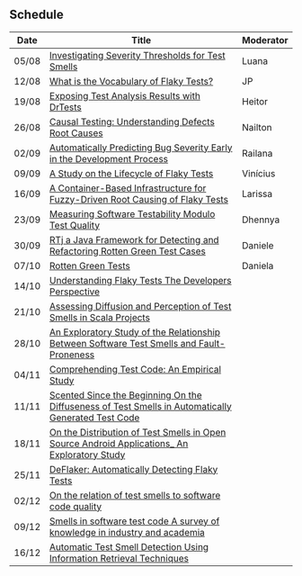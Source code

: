 ## Schedule

<table class="tg">
<thead>
  <tr>
    <th class="tg-0pky">Date</th>
    <th class="tg-0pky">Title</th>
    <th class="tg-0pky">Moderator</th>
  </tr>
</thead>
<tbody>
  <tr>
    <td class="tg-btxf">05/08</td>
    <td class="tg-btxf"><a href="https://zenodo.org/record/3744281" target="_blank" rel="noopener noreferrer">Investigating Severity Thresholds for Test Smells</a></td>
    <td class="tg-btxf">Luana</td>
  </tr>
  <tr>
    <td class="tg-0pky">12/08</td>
    <td class="tg-0pky"><a href="http://gustavopinto.org/lost+found/msr2020.pdf" target="_blank" rel="noopener noreferrer">What is the Vocabulary of Flaky Tests?</a></td>
    <td class="tg-0pky">JP</td>
  </tr>
  <tr>
    <td class="tg-btxf">19/08</td>
    <td class="tg-btxf"><a href="https://hal.inria.fr/hal-02404040/document" target="_blank" rel="noopener noreferrer">Exposing Test Analysis Results with DrTests</a></td>
    <td class="tg-btxf">Heitor</td>
  </tr>
  <tr>
    <td class="tg-0pky">26/08</td>
    <td class="tg-0pky"><a href="https://arxiv.org/abs/1809.06991" target="_blank" rel="noopener noreferrer">Causal Testing: Understanding Defects Root Causes</a></td>
    <td class="tg-0pky">Nailton</td>
  </tr>
  <tr>
    <td class="tg-btxf">02/09</td>
    <td class="tg-btxf"><a href="https://www.sqrlab.ca/publications/icse2020-nier/" target="_blank" rel="noopener noreferrer">Automatically Predicting Bug Severity Early in the Development Process</a></td>
    <td class="tg-btxf">Railana</td>
  </tr>
  <tr>
    <td class="tg-0pky">09/09</td>
    <td class="tg-0pky"><a href="http://mir.cs.illinois.edu/winglam/publications/2020/LamETAL20FaTB.pdf" target="_blank" rel="noopener noreferrer">A Study on the Lifecycle of Flaky Tests</a></td>
    <td class="tg-0pky">Vinícius</td>
  </tr>
  <tr>
    <td class="tg-btxf">16/09</td>
    <td class="tg-btxf"><a href="https://valerio65.github.io/assets/pdf/terragni-icse-2020.pdf" target="_blank" rel="noopener noreferrer">A Container-Based Infrastructure for Fuzzy-Driven Root Causing of Flaky Tests</a></td>
    <td class="tg-btxf">Larissa</td>
  </tr>
  <tr>
    <td class="tg-0pky">23/09</td>
    <td class="tg-0pky"><a href="https://valerio65.github.io/assets/pdf/terragni-icpc-2020.pdf" target="_blank" rel="noopener noreferrer">Measuring Software Testability Modulo Test Quality</a></td>
    <td class="tg-0pky">Dhennya</td>
  </tr>
  <tr>
    <td class="tg-btxf">30/09</td>
    <td class="tg-btxf"><a href="https://arxiv.org/abs/1912.07322" target="_blank" rel="noopener noreferrer">RTj a Java Framework for Detecting and Refactoring Rotten Green Test Cases</a></td>
    <td class="tg-btxf">Daniele</td>
  </tr>
  <tr>
    <td class="tg-0pky">07/10</td>
    <td class="tg-0pky"><a href= "https://rmod.inria.fr/archives/papers/Delp19a-RottenGreenTests-ICSE2019.pdf" target="_blank" rel="noopener noreferrer">Rotten Green Tests</a></td>
    <td class="tg-0pky">Daniela</td>
  </tr>
  <tr>
    <td class="tg-btxf">14/10</td>
    <td class="tg-btxf"><a href="https://arxiv.org/pdf/1907.01466.pdf" target="_blank" rel="noopener noreferrer">Understanding Flaky Tests The Developers Perspective</a></td>
    <td class="tg-btxf"></td>
  </tr>
  <tr>
    <td class="tg-0pky">21/10</td>
    <td class="tg-0pky"><a href="http://soft.vub.ac.be/Publications/2019/vub-soft-tr-19-06.pdf" target="_blank" rel="noopener noreferrer">Assessing Diffusion and Perception of Test Smells in Scala Projects</a></td>
    <td class="tg-0pky"></td>
  </tr>
  <tr>
    <td class="tg-btxf">28/10</td>
    <td class="tg-btxf"><a href="https://ieeexplore.ieee.org/abstract/document/8847402/" target="_blank" rel="noopener noreferrer">An Exploratory Study of the Relationship Between Software Test Smells and Fault-Proneness</a></td>
    <td class="tg-btxf"></td>
  </tr>
  <tr>
    <td class="tg-0pky">04/11</td>
    <td class="tg-0pky"><a href="https://arxiv.org/abs/1907.13365" target="_blank" rel="noopener noreferrer">Comprehending Test Code: An Empirical Study</a></td>
    <td class="tg-0pky"></td>
  </tr>
  <tr>
    <td class="tg-btxf">11/11</td> 
    <td class="tg-btxf"><a href="https://www.sciencedirect.com/science/article/pii/S0164121219301487" target="_blank" rel="noopener noreferrer">Scented Since the Beginning On the Diffuseness of Test Smells in Automatically Generated Test Code </a> </td>
    <td class="tg-btxf"></td>
  </tr>
  <tr>
    <td class="tg-0pky">18/11</td>
    <td class="tg-0pky"> <a href="https://fpalomba.github.io/pdf/Conferencs/C44.pdf" target="_blank" rel="noopener noreferrer">On the Distribution of Test Smells in Open Source Android  Applications_ An Exploratory Study </a></td>
    <td class="tg-0pky"></td>
  </tr>
  <tr>
    <td class="tg-0pky">25/11</td>
    <td class="tg-0pky"> <a href="https://dl.acm.org/doi/10.1145/3180155.3180164" target="_blank" rel="noopener noreferrer">DeFlaker: Automatically Detecting Flaky Tests </a></td>
    <td class="tg-0pky"></td>
  </tr>
  <tr>
<td class="tg-btxf">02/12</td>
    <td class="tg-0pky"> <a href="https://zenodo.org/record/1689875" target="_blank" rel="noopener noreferrer">On the relation of test smells to software code quality</a></td>
    <td class="tg-0pky"></td>
  </tr>
  <tr>
    <td class="tg-0pky">09/12</td>
    <td class="tg-0pky"> <a href="https://www.sciencedirect.com/science/article/pii/S0164121217303060" target="_blank" rel="noopener noreferrer"> Smells in software test code A survey of knowledge in industry and academia</a></td>
    <td class="tg-0pky"></td>
  </tr>
  <tr>
<td class="tg-btxf">16/12</td>
    <td class="tg-0pky"> <a href="https://azaidman.github.io/publications/palombaICSME2018.pdf" target="_blank" rel="noopener noreferrer">Automatic Test Smell Detection Using Information Retrieval Techniques</a></td>
    <td class="tg-0pky"></td>
  </tr>
  <tr>
</tbody>
</table>
